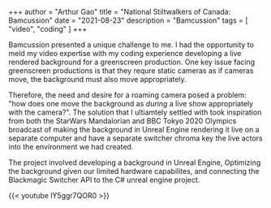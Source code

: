 +++
author = "Arthur Gao"
title = "National Stiltwalkers of Canada: Bamcussion"
date = "2021-08-23"
description = "Bamcussion"
tags = [
    "video", "coding"
]
+++

Bamcussion presented a unique challenge to me. I had the opportunity to meld my video expertise with my coding experience developing a live rendered background for a greenscreen production. One key issue facing greenscreen productions is that they requre static cameras as if cameras move, the background must also move appropriately. 

Therefore, the need and desire for a roaming camera posed a problem: "how does one move the background as *during* a live show appropriately with the camera?". The solution that I ultiamtely settled with took inspiration from both the StarWars Mandalorian and BBC Tokyo 2020 Olympics broadcast of making the background in Unreal Engine rendering it live on a separate computer and have a separate switcher chroma key the live actors into the environment we had created.

The project involved developing a background in Unreal Engine, Optimizing the background given our limited hardware capabilites, and connecting the Blackmagic Switcher API to the C# unreal engine project.

{{< youtube lY5ggr7QOR0 >}}